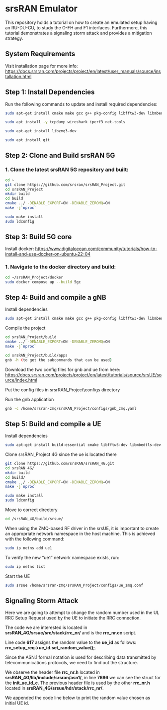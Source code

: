 # srsRAN Emulator

This repository holds a tutorial on how to create an emulated setup having an RU-DU-CU, to study the O-FH and F1 interfaces. Furthermore, this tutorial demonstrates a signaling storm attack and provides a mitigation strategy.

## System Requirements
Visit installation page for more info: https://docs.srsran.com/projects/project/en/latest/user_manuals/source/installation.html
## Step 1: Install Dependencies

Run the following commands to update and install required dependencies:

```bash
sudo apt-get install cmake make gcc g++ pkg-config libfftw3-dev libmbedtls-dev libsctp-dev libyaml-cpp-dev libgtest-dev
```

```bash
sudo apt install -y tcpdump wireshark iperf3 net-tools
```

```bash
sudo apt-get install libzmq3-dev
```

```bash
sudo apt install git
```

## Step 2: Clone and Build srsRAN 5G

### 1. Clone the latest srsRAN 5G repository and built:

```bash
cd ~
git clone https://github.com/srsran/srsRAN_Project.git
cd srsRAN_Project
mkdir build
cd build
cmake ../ -DENABLE_EXPORT=ON -DENABLE_ZEROMQ=ON
make -j`nproc`
```
```bash
sudo make install
sudo ldconfig
```

## Step 3: Build 5G core 
Install docker: https://www.digitalocean.com/community/tutorials/how-to-install-and-use-docker-on-ubuntu-22-04

### 1. Navigate to the docker directory and build:
```bash
cd ~/srsRAN_Project/docker
sudo docker compose up --build 5gc
```

## Step 4: Build and compile a gNB
Install dependencies
```bash
sudo apt-get install cmake make gcc g++ pkg-config libfftw3-dev libmbedtls-dev libsctp-dev libyaml-cpp-dev libgtest-dev libzmq3-dev git curl jq -y
```
Compile the project
```bash
cd srsRAN_Project/build
cmake ../ -DENABLE_EXPORT=ON -DENABLE_ZEROMQ=ON
make -j`nproc`
```
```bash
cd srsRAN_Project/build/apps
gnb -h (to get the subcommands that can be used)
```
Download the two config files for gnb and ue from here: https://docs.srsran.com/projects/project/en/latest/tutorials/source/srsUE/source/index.html 

Put the config files in srsrRAN_Project\configs directory 

Run the gnb application
```bash
gnb -c /home/srsran-zmq/srsRAN_Project/configs/gnb_zmq.yaml
```

## Step 5: Build and compile a UE 
Install dependencies
```bash
sudo apt-get install build-essential cmake libfftw3-dev libmbedtls-dev libboost-program-options-dev libconfig++-dev libsctp-dev git curl jq -y
```
Clone srsRAN_Project 4G since the ue is located there

```bash
git clone https://github.com/srsRAN/srsRAN_4G.git
cd srsRAN_4G/
mkdir build
cd build/
cmake ../ -DENABLE_EXPORT=ON -DENABLE_ZEROMQ=ON
make -j`nproc`
```

```bash
sudo make install
sudo ldconfig
```

Move to correct directory
```bash
cd /srsRAN_4G/build/srsue/
```
When using the ZMQ-based RF driver in the srsUE, it is important to create an appropriate network namespace in the host machine. This is achieved with the following command:
```bash
sudo ip netns add ue1
```

To verify the new “ue1” network namespace exists, run:
```bash
sudo ip netns list
```

Start the UE
```bash
sudo srsue /home/srsran-zmq/srsRAN_Project/configs/ue_zmq.conf
```

## Signaling Storm Attack 
Here we are going to attempt to change the random number used in the UL RRC Setup Request used by the UE to initiate the RRC connection. 

The code we are interested is located in **srsRAN_4G/srsue/src/stack/rrc_nr/** and is the **rrc_nr.cc** script.

Line code **617** assigns the random value to the **ue_id** as follows:  **rrc_setup_req->ue_id.set_random_value();**.

Since the ASN.1 formal notation is used for describing data transmitted by telecommunications protocols, we need to find out the structure. 

We observe the header file **rrc_nr.h** located in **srsRAN_4G/lib/include/srsran/asn1/**, in line **7686** we can see the struct for the **init_ue_id_c**. 
The previous header file is used by the other **rrc_nr.h** located in **srsRAN_4G/srsue/hdr/stack/rrc_nr/**.

We appended the code line below to print the random value chosen as initial UE id. 
